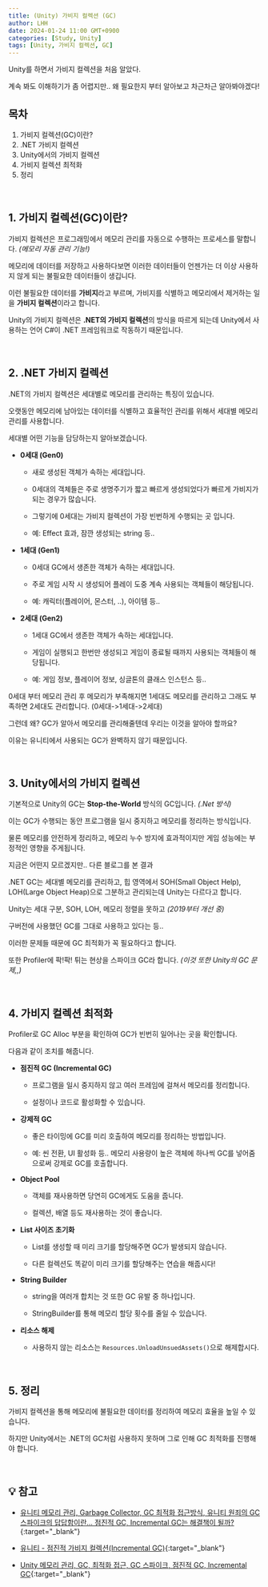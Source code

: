 ```yaml
---
title: (Unity) 가비지 컬렉션 (GC)
author: LHH
date: 2024-01-24 11:00 GMT+0900
categories: [Study, Unity]
tags: [Unity, 가비지 컬렉션, GC]
---
```


Unity를 하면서 가비지 컬렉션을 처음 알았다.

계속 봐도 이해하기가 좀 어렵지만.. 왜 필요한지 부터 알아보고 차근차근 알아봐야겠다!

## 목차
1. 가비지 컬렉션(GC)이란?
2. .NET 가비지 컬렉션
3. Unity에서의 가비지 컬렉션
4. 가비지 컬렉션 최적화
5. 정리

<br>

## 1. 가비지 컬렉션(GC)이란?
가비지 컬렉션은 프로그래밍에서 메모리 관리를 자동으로 수행하는 프로세스를 말합니다. *(메모리 자동 관리 기능!)*

메모리에 데이터를 저장하고 사용하다보면 이러한 데이터들이 언젠가는 더 이상 사용하지 않게 되는 불필요한 데이터들이 생깁니다.

이런 불필요한 데이터를 **가비지**라고 부르며, 가비지를 식별하고 메모리에서 제거하는 일을 **가비지 컬렉션**이라고 합니다.

Unity의 가비지 컬렉션은 **.NET의 가비지 컬렉션**의 방식을 따르게 되는데 Unity에서 사용하는 언어 C#이 .NET 프레임워크로 작동하기 때문입니다.

<br>

## 2. .NET 가비지 컬렉션
.NET의 가비지 컬렉션은 세대별로 메모리를 관리하는 특징이 있습니다.

오랫동안 메모리에 남아있는 데이터를 식별하고 효율적인 관리를 위해서 세대별 메모리 관리를 사용합니다.

세대별 어떤 기능을 담당하는지 알아보겠습니다.

+ **0세대 (Gen0)**

    + 새로 생성된 객체가 속하는 세대입니다.

    + 0세대의 객체들은 주로 생명주기가 짧고 빠르게 생성되었다가 빠르게 가비지가 되는 경우가 많습니다.

    + 그렇기에 0세대는 가비지 컬렉션이 가장 빈번하게 수행되는 곳 입니다.

    + 예: Effect 효과, 잠깐 생성되는 string 등..

+ **1세대 (Gen1)**

    + 0세대 GC에서 생존한 객체가 속하는 세대입니다. 

    + 주로 게임 시작 시 생성되어 플레이 도중 계속 사용되는 객체들이 해당됩니다.

    + 예: 캐릭터(플레이어, 몬스터, ..), 아이템 등..

+ **2세대 (Gen2)**

    + 1세대 GC에서 생존한 객체가 속하는 세대입니다.

    + 게임이 실행되고 한번만 생성되고 게임이 종료될 때까지 사용되는 객체들이 해당됩니다.

    + 예: 게임 정보, 플레이어 정보, 싱글톤의 클래스 인스턴스 등..

0세대 부터 메모리 관리 후 메모리가 부족해지면 1세대도 메모리를 관리하고 그래도 부족하면 2세대도 관리합니다. (0세대->1세대->2세대)

그런데 왜? GC가 알아서 메모리를 관리해줄텐데 우리는 이것을 알아야 할까요?

이유는 유니티에서 사용되는 GC가 완벽하지 않기 때문입니다.

<br>

## 3. Unity에서의 가비지 컬렉션
기본적으로 Unity의 GC는 **Stop-the-World** 방식의 GC입니다. *(.Net 방식)*

이는 GC가 수행되는 동안 프로그램을 일시 중지하고 메모리를 정리하는 방식입니다.

물론 메모리를 안전하게 정리하고, 메모리 누수 방지에 효과적이지만 게임 성능에는 부정적인 영향을 주게됩니다.

지금은 어떤지 모르겠지만.. 다른 블로그를 본 결과

.NET GC는 세대별 메모리를 관리하고, 힙 영역에서 SOH(Small Object Help), LOH(Large Object Heap)으로 그분하고 관리되는데 Unity는 다르다고 합니다.

Unity는 세대 구분, SOH, LOH, 메모리 정렬을 못하고 *(2019부터 개선 중)*

구버전에 사용했던 GC를 그대로 사용하고 있다는 등.. 

이러한 문제들 때문에 GC 최적화가 꼭 필요하다고 합니다.

또한 Profiler에 팍!팍! 튀는 현상을 스파이크 GC라 합니다. *(이것 또한 Unity의 GC 문제,,)*

<br>

## 4. 가비지 컬렉션 최적화
Profiler로 GC Alloc 부분을 확인하여 GC가 빈번히 일어나는 곳을 확인합니다.

다음과 같이 조치를 해줍니다.

+ **점진적 GC (Incremental GC)**

    + 프로그램을 일시 중지하지 않고 여러 프레임에 걸쳐서 메모리를 정리합니다.

    + 설정이나 코드로 활성화할 수 있습니다.

+ **강제적 GC**

    + 좋은 타이밍에 GC를 미리 호출하여 메모리를 정리하는 방법입니다.

    + 예: 씬 전환, UI 활성화 등.. 메모리 사용량이 높은 객체에 하나씩 GC를 넣어줌으로써 강제로 GC를 호출합니다.

+ **Object Pool**

    + 객체를 재사용하면 당연히 GC에게도 도움을 줍니다.

    + 컬렉션, 배열 등도 재사용하는 것이 좋습니다.

+ **List 사이즈 초기화**

    + List를 생성할 때 미리 크기를 할당해주면 GC가 발생되지 않습니다.

    + 다른 컬렉션도 똑같이 미리 크기를 할당해주는 연습을 해줍시다!

+ **String Builder**

    + string을 여러개 합치는 것 또한 GC 유발 중 하나입니다.

    + StringBuilder를 통해 메모리 할당 횟수를 줄일 수 있습니다.

+ **리소스 해제**

    + 사용하지 않는 리소스는 `Resources.UnloadUnsuedAssets()`으로 해제합시다.

<br>

## 5. 정리
가비지 컬렉션을 통해 메모리에 불필요한 데이터를 정리하여 메모리 효율을 높일 수 있습니다. 

하지만 Unity에서는 .NET의 GC처럼 사용하지 못하며 그로 인해 GC 최적화를 진행해야 합니다.

<br>

## 💡 참고

+ [유니티 메모리 관리, Garbage Collector, GC 최적화 접근방식, 유니티 원죄의 GC 스파이크의 답답함이란... 점진적 GC, Incremental GC는 해결책이 될까?](https://gdev.tistory.com/56){:target="_blank"}

+ [유니티 - 점진적 가비지 컬렉션(Incremental GC)](https://m.blog.naver.com/cdw0424/221573941915){:target="_blank"}

+ [Unity 메모리 관리, GC, 최적화 접근, GC 스파이크, 점진적 GC, Incremental GC](https://velog.io/@ymsection/Unity-%EB%A9%94%EB%AA%A8%EB%A6%AC-%EA%B4%80%EB%A6%AC-GC-%EC%B5%9C%EC%A0%81%ED%99%94-%EC%A0%91%EA%B7%BC-GC-%EC%8A%A4%ED%8C%8C%EC%9D%B4%ED%81%AC-%EC%A0%90%EC%A7%84%EC%A0%81-GC-Incremental-GC){:target="_blank"}
